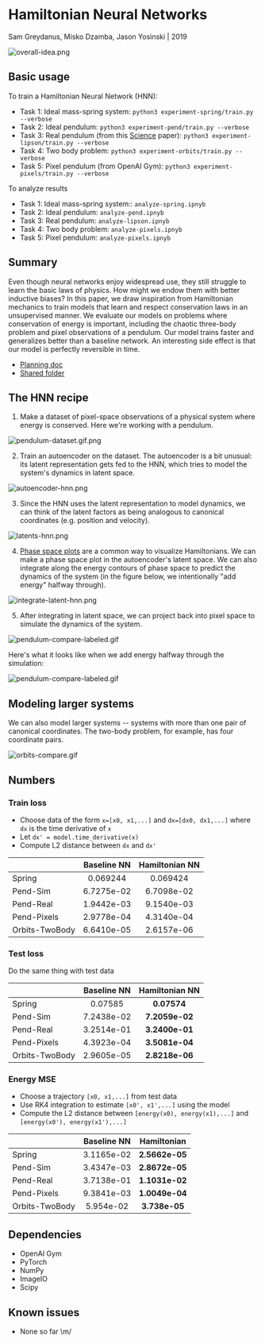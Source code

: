 Hamiltonian Neural Networks
=======
Sam Greydanus, Misko Dzamba, Jason Yosinski | 2019

![overall-idea.png](static/overall-idea.png)

Basic usage
--------

To train a Hamiltonian Neural Network (HNN):
 * Task 1: Ideal mass-spring system: `python3 experiment-spring/train.py --verbose`
 * Task 2: Ideal pendulum: `python3 experiment-pend/train.py --verbose`
 * Task 3: Real pendulum (from this [Science](http://science.sciencemag.org/content/324/5923/81) paper): `python3 experiment-lipson/train.py --verbose`
 * Task 4: Two body problem: `python3 experiment-orbits/train.py --verbose`
 * Task 5: Pixel pendulum (from OpenAI Gym): `python3 experiment-pixels/train.py --verbose`

To analyze results
 * Task 1: Ideal mass-spring system:: `analyze-spring.ipnyb`
 * Task 2: Ideal pendulum: `analyze-pend.ipnyb`
 * Task 3: Real pendulum: `analyze-lipson.ipnyb`
 * Task 4: Two body problem: `analyze-pixels.ipnyb`
 * Task 5: Pixel pendulum: `analyze-pixels.ipnyb`

Summary
--------

Even though neural networks enjoy widespread use, they still struggle to learn the basic laws of physics. How might we endow them with better inductive biases? In this paper, we draw inspiration from Hamiltonian mechanics to train models that learn and respect conservation laws in an unsupervised manner. We evaluate our models on problems where conservation of energy is important, including the chaotic three-body problem and pixel observations of a pendulum. Our model trains faster and generalizes better than a baseline network. An interesting side effect is that our model is perfectly reversible in time.

 * [Planning doc](https://docs.google.com/document/d/1WLprq600etYrqc51GLm5uTd2sTBeMYB5MUakJigCSEw/edit)
 * [Shared folder](https://drive.google.com/open?id=1869p7KJfOV5rI5HflTb7DmdnuSNbMyFU)


The HNN recipe
--------

1. Make a dataset of pixel-space observations of a physical system where energy is conserved. Here we're working with a pendulum.

![pendulum-dataset.gif.png](static/pendulum-dataset.gif.png)

2. Train an autoencoder on the dataset. The autoencoder is a bit unusual: its latent representation gets fed to the HNN, which tries to model the system's dynamics in latent space.

![autoencoder-hnn.png](static/autoencoder-hnn.png)

3. Since the HNN uses the latent representation to model dynamics, we can think of the latent factors as being analogous to canonical coordinates (e.g. position and velocity).

![latents-hnn.png](static/latents-hnn.png)

4. [Phase space plots](https://en.wikiversity.org/wiki/Advanced_Classical_Mechanics/Phase_Space) are a common way to visualize Hamiltonians. We can make a phase space plot in the autoencoder's latent space. We can also integrate along the energy contours of phase space to predict the dynamics of the system (in the figure below, we intentionally "add energy" halfway through).

![integrate-latent-hnn.png](static/integrate-latent-hnn.png)

5. After integrating in latent space, we can project back into pixel space to simulate the dynamics of the system.

![pendulum-compare-labeled.gif](static/pendulum-compare-labeled.gif)

Here's what it looks like when we add energy halfway through the simulation:

![pendulum-compare-labeled.gif](static/pendulum-addenergy-labeled.gif)

Modeling larger systems
--------

We can also model larger systems -- systems with more than one pair of canonical coordinates. The two-body problem, for example, has four coordinate pairs.

![orbits-compare.gif](static/orbits-compare.gif)


Numbers
--------

### Train loss
* Choose data of the form `x=[x0, x1,...]` and `dx=[dx0, dx1,...]` where `dx` is the time derivative of `x`
* Let `dx' = model.time_derivative(x)`
* Compute L2 distance between `dx` and `dx'`

|               | Baseline NN 			| Hamiltonian NN 	|
| ------------- | :-------------------: | :---------------: |
| Spring 		|  	0.069244    	| 0.069424 			|
| Pend-Sim 		|   6.7275e-02  	| 6.7098e-02 		|
| Pend-Real		|   1.9442e-03   	| 9.1540e-03 		|
| Pend-Pixels	|   2.9778e-04   	| 4.3140e-04 	 	|
| Orbits-TwoBody|   6.6410e-05  	| 2.6157e-06		|


### Test loss
Do the same thing with test data

|               | Baseline NN 			| Hamiltonian NN 	|
| ------------- | :-------------------: | :---------------: |
| Spring 		|  	0.07585    	  		| **0.07574** 		|
| Pend-Sim 		|   7.2438e-02 			| **7.2059e-02** 	|
| Pend-Real		|   3.2514e-01   		| **3.2400e-01** 	|
| Pend-Pixels	|   4.3923e-04   		| **3.5081e-04**  	|
| Orbits-TwoBody|   2.9605e-05  	 	| **2.8218e-06** 	|

### Energy MSE
* Choose a trajectory `[x0, x1,...]` from test data
* Use RK4 integration to estimate `[x0', x1',...]` using the model
* Compute the L2 distance between `[energy(x0), energy(x1),...]` and `[energy(x0'), energy(x1'),...]`

|               | Baseline NN 			| Hamiltonian 		|
| ------------- | :-------------------:	| :---------------:	|
| Spring 		| 3.1165e-02			| **2.5662e-05** 	|
| Pend-Sim 		| 3.4347e-03			| **2.8672e-05** 	|
| Pend-Real		| 3.7138e-01			| **1.1031e-02**	|
| Pend-Pixels	| 9.3841e-03   			| **1.0049e-04** 	|
| Orbits-TwoBody| 5.954e-02   			| **3.738e-05** 	|


Dependencies
--------
 * OpenAI Gym
 * PyTorch
 * NumPy
 * ImageIO
 * Scipy

Known issues
--------
 * None so far \m/